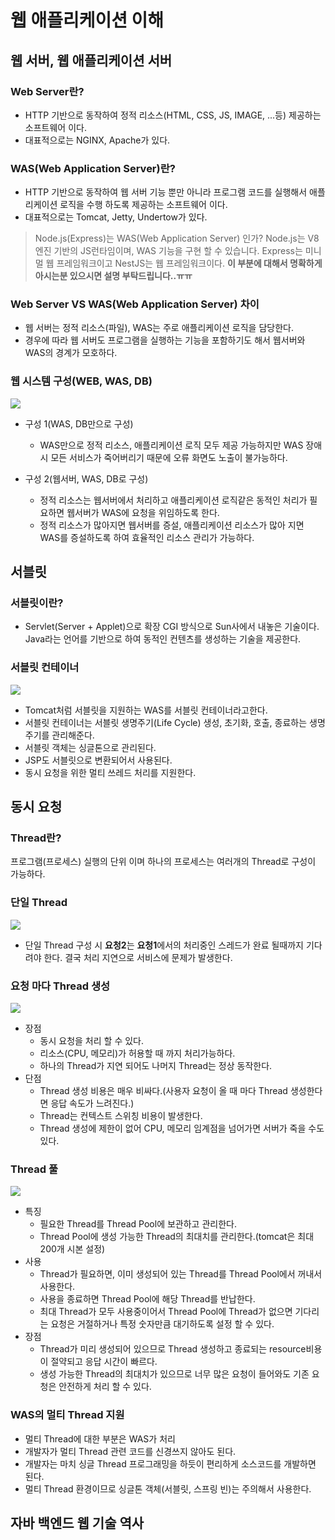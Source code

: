 # 웹 애플리케이션 이해
## 웹 서버, 웹 애플리케이션 서버
### Web Server란?
- HTTP 기반으로 동작하여 정적 리소스(HTML, CSS, JS, IMAGE, ...등) 제공하는 소프트웨어 이다.
- 대표적으로는 NGINX, Apache가 있다.

### WAS(Web Application Server)란?
- HTTP 기반으로 동작하여 웹 서버 기능 뿐만 아니라 프로그램 코드를 실행해서 애플리케이션 로직을 수행 하도록 제공하는 소프트웨어 이다.
- 대표적으로는 Tomcat, Jetty, Undertow가 있다.

>Node.js(Express)는 WAS(Web Application Server) 인가?
Node.js는 V8엔진 기반의 JS런타임이며, WAS 기능을 구현 할 수 있습니다. Express는 미니멀 웹 프레임워크이고 NestJS는 웹 프레임워크이다.
**이 부분에 대해서 명확하게 아시는분 있으시면 설명 부탁드립니다..ㅠㅠ**

### Web Server VS WAS(Web Application Server) 차이
- 웹 서버는 정적 리소스(파일), WAS는 주로 애플리케이션 로직을 담당한다.
- 경우에 따라 웹 서버도 프로그램을 실행하는 기능을 포함하기도 해서 웹서버와 WAS의 경계가 모호하다.

### 웹 시스템 구성(WEB, WAS, DB)
![](https://media.vlpt.us/images/hong-brother/post/061acc8c-cf68-47d2-a942-c2d5ca91ee24/%E1%84%89%E1%85%B3%E1%84%8F%E1%85%B3%E1%84%85%E1%85%B5%E1%86%AB%E1%84%89%E1%85%A3%E1%86%BA%202022-04-04%20%E1%84%8B%E1%85%A9%E1%84%92%E1%85%AE%202.35.51.png)

- 구성 1(WAS, DB만으로 구성)
	- WAS만으로 정적 리소스, 애플리케이션 로직 모두 제공 가능하지만 WAS 장애시 모든 서비스가 죽어버리기 때문에 오류 화면도 노출이 불가능하다.

- 구성 2(웹서버, WAS, DB로 구성)
	- 정적 리소스는 웹서버에서 처리하고 애플리케이션 로직같은 동적인 처리가 필요하면 웹서버가 WAS에 요청을 위임하도록 한다.
	- 정적 리소스가 많아지면 웹서버를 증설, 애플리케이션 리소스가 많아 지면 WAS를 증설하도록 하여 효율적인 리소스 관리가 가능하다.

## 서블릿
### 서블릿이란?
- Servlet(Server + Applet)으로 확장 CGI 방식으로 Sun사에서 내놓은 기술이다. Java라는 언어를 기반으로 하여 동적인 컨텐츠를 생성하는 기술을 제공한다.
### 서블릿 컨테이너
![](https://media.vlpt.us/images/hong-brother/post/2c4af3ad-de30-48db-a498-4fc45b0c6402/%E1%84%89%E1%85%B3%E1%84%8F%E1%85%B3%E1%84%85%E1%85%B5%E1%86%AB%E1%84%89%E1%85%A3%E1%86%BA%202022-04-04%20%E1%84%8B%E1%85%A9%E1%84%92%E1%85%AE%2010.27.27.png)

- Tomcat처럼 서블릿을 지원하는 WAS를 서블릿 컨테이너라고한다.
- 서블릿 컨테이너는 서블릿 생명주기(Life Cycle) 생성, 초기화, 호출, 종료하는 생명주기를 관리해준다.
- 서블릿 객체는 싱글톤으로 관리된다.
- JSP도 서블릿으로 변환되어서 사용된다.
- 동시 요청을 위한 멀티 쓰레드 처리를 지원한다.

## 동시 요청
### Thread란?
>
프로그램(프로세스) 실행의 단위 이며 하나의 프로세스는 여러개의 Thread로 구성이 가능하다.

### 단일 Thread
![](https://media.vlpt.us/images/hong-brother/post/0e5eb2ea-89d9-4f4e-b56e-56ddbe4e4696/%E1%84%89%E1%85%B3%E1%84%8F%E1%85%B3%E1%84%85%E1%85%B5%E1%86%AB%E1%84%89%E1%85%A3%E1%86%BA%202022-04-04%20%E1%84%8B%E1%85%A9%E1%84%92%E1%85%AE%2011.06.39.png)

- 단일 Thread 구성 시 **요청2**는 **요청1**에서의 처리중인 스레드가 완료 될때까지 기다려야 한다. 결국 처리 지연으로 서비스에 문제가 발생한다.

### 요청 마다 Thread 생성
![](https://media.vlpt.us/images/hong-brother/post/636c583c-6a3e-49db-b1d7-957efd1b0490/%E1%84%89%E1%85%B3%E1%84%8F%E1%85%B3%E1%84%85%E1%85%B5%E1%86%AB%E1%84%89%E1%85%A3%E1%86%BA%202022-04-04%20%E1%84%8B%E1%85%A9%E1%84%92%E1%85%AE%2011.05.45.png)
- 장점
	- 동시 요청을 처리 할 수 있다.
    - 리소스(CPU, 메모리)가 허용할 때 까지 처리가능하다.
    - 하나의 Thread가 지연 되어도 나머지 Thread는 정상 동작한다.
- 단점
	- Thread 생성 비용은 매우 비싸다.(사용자 요청이 올 때 마다 Thread 생성한다면 응답 속도가 느려진다.)
    - Thread는 컨텍스트 스위칭 비용이 발생한다.
    - Thread 생성에 제한이 없어 CPU, 메모리 임계점을 넘어가면 서버가 죽을 수도 있다.
    
### Thread 풀
![](https://media.vlpt.us/images/hong-brother/post/04390497-0624-4f58-af5e-01bf0383919c/%E1%84%89%E1%85%B3%E1%84%8F%E1%85%B3%E1%84%85%E1%85%B5%E1%86%AB%E1%84%89%E1%85%A3%E1%86%BA%202022-04-04%20%E1%84%8B%E1%85%A9%E1%84%92%E1%85%AE%2011.13.53.png)

- 특징
	- 필요한 Thread를 Thread Pool에 보관하고 관리한다.
    - Thread Pool에 생성 가능한 Thread의 최대치를 관리한다.(tomcat은 최대 200개 시본 설정)
- 사용
	- Thread가 필요하면, 이미 생성되어 있는 Thread를 Thread Pool에서 꺼내서 사용한다.
    - 사용을 종료하면 Thread Pool에 해당 Thread를 반납한다.
    - 최대 Thread가 모두 사용중이어서 Thread Pool에 Thread가 없으면 기다리는 요청은 거절하거나 특정 숫자만큼 대기하도록 설정 할 수 있다.
- 장점
	- Thread가 미리 생성되어 있으므로 Thread 생성하고 종료되는 resource비용이 절약되고 응답 시간이 빠르다.
    - 생성 가능한 Thread의 최대치가 있으므로 너무 많은 요청이 들어와도 기존 요청은 안전하게 처리 할 수 있다.

### WAS의 멀티 Thread 지원
- 멀티 Thread에 대한 부분은 WAS가 처리
- 개발자가 멀티 Thread 관련 코드를 신경쓰지 않아도 된다.
- 개발자는 마치 싱글 Thread 프로그래밍을 하듯이 편리하게 소스코드를 개발하면 된다.
- 멀티 Thread 환경이므로 싱글톤 객체(서블릿, 스프링 빈)는 주의해서 사용한다.

## 자바 백엔드 웹 기술 역사
